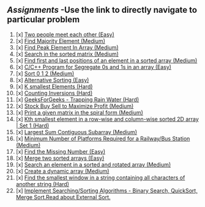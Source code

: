 ## *Assignments* -Use the link to directly navigate to particular problem

1.  [x] [Two people meet each other (Easy)](https://github.com/R-I-T-I-K/CP_CipherSchools/tree/main/Day%201/Assignments/A.%20Two%20people%20meet%20each%20other%20(Easy))
2.  [x] [Find Majority Element (Medium)](https://github.com/R-I-T-I-K/CP_CipherSchools/tree/main/Day%201/Assignments/B.%20Find%20Majority%20Element%20(Medium))
3.  [x] [Find Peak Element In Array (Medium)](https://github.com/R-I-T-I-K/CP_CipherSchools/tree/main/Day%201/Assignments/C.%20Find%20Peak%20Element%20In%20Array%20(Medium))
4.  [x] [Search in the sorted matrix (Medium)](https://github.com/R-I-T-I-K/CP_CipherSchools/tree/main/Day%201/Assignments/D.%20Search%20in%20the%20sorted%20matrix%20(Medium))
5.  [x] [Find first and last positions of an element in a sorted array (Medium)](https://github.com/R-I-T-I-K/CP_CipherSchools/tree/main/Day%201/Assignments/E.%20Find%20first%20and%20last%20positions%20of%20an%20element%20in%20a%20sorted%20array%20(Medium))
6.  [x] [C/C++ Program for Segregate 0s and 1s in an array (Easy)](https://github.com/R-I-T-I-K/CP_CipherSchools/tree/main/Day%201/Assignments/F.%20Segregate%200s%20and%201s%20in%20an%20array%20(Easy))
7.  [x] [Sort 0 1 2 (Medium)](https://github.com/R-I-T-I-K/CP_CipherSchools/tree/main/Day%201/Assignments/G.%20Sort%200%201%202%20(Medium))
8.  [x] [Alternative Sorting (Easy)](https://github.com/R-I-T-I-K/CP_CipherSchools/tree/main/Day%201/Assignments/H.%20Alternative%20Sorting%20(Easy))
9.  [x] [K smallest Elements (Hard)](https://github.com/R-I-T-I-K/CP_CipherSchools/tree/main/Day%201/Assignments/I.%20K%20smallest%20Elements%20(Hard))
10. [x] [Counting Inversions (Hard)](https://github.com/R-I-T-I-K/CP_CipherSchools/tree/main/Day%201/Assignments/J.%20Counting%20Inversions%20(Hard))
11. [x] [GeeksForGeeks - Trapping Rain Water (Hard)](https://github.com/R-I-T-I-K/CP_CipherSchools/tree/main/Day%201/Assignments/K.%20Trapping%20Rain%20Water%20(Hard))
12. [x] [Stock Buy Sell to Maximize Profit (Medium)](https://github.com/R-I-T-I-K/CP_CipherSchools/tree/main/Day%201/Assignments/L.%20Stock%20Buy%20Sell%20to%20Maximize%20Profit%20(Medium))
13. [x] [Print a given matrix in the spiral form (Medium)](https://github.com/R-I-T-I-K/CP_CipherSchools/tree/main/Day%201/Assignments/M.%20Print%20a%20given%20matrix%20in%20the%20spiral%20form%20(Medium))
14. [x] [Kth smallest element in a row-wise and column-wise sorted 2D array | Set 1 (Hard)](https://github.com/R-I-T-I-K/CP_CipherSchools/tree/main/Day%201/Assignments/N.%20Kth%20smallest%20element%20in%20a%20row-wise%20and%20column-wise%20sorted%202D%20array%20%7C%20Set%201%20(Hard))
15. [x] [Largest Sum Contiguous Subarray (Medium)](https://github.com/R-I-T-I-K/CP_CipherSchools/tree/main/Day%201/Assignments/O.%20Largest%20Sum%20Contiguous%20Subarray%20(Medium))
16. [x] [Minimum Number of Platforms Required for a Railway/Bus Station (Medium)](https://github.com/R-I-T-I-K/CP_CipherSchools/blob/main/Day%201/Assignments/P.%20Minimum%20Number%20of%20Platforms%20Required%20for%20a%20Railway%20Station%20(Medium))
17. [x] [Find the Missing Number (Easy)](https://github.com/R-I-T-I-K/CP_CipherSchools/tree/main/Day%201/Assignments/Q.%20Find%20the%20Missing%20Number%20(Easy))
18. [x] [Merge two sorted arrays (Easy)](https://github.com/R-I-T-I-K/CP_CipherSchools/tree/main/Day%201/Assignments/R.%20Merge%20two%20sorted%20arrays%20(Easy))
19. [x] [Search an element in a sorted and rotated array (Medium)](https://github.com/R-I-T-I-K/CP_CipherSchools/tree/main/Day%201/Assignments/S.%20Search%20an%20element%20in%20a%20sorted%20and%20rotated%20array%20(Medium))
20. [x] [Create a dynamic array (Medium)](https://github.com/R-I-T-I-K/CP_CipherSchools/tree/main/Day%201/Assignments/T.%20Create%20a%20dynamic%20array%20(Medium))
21. [x] [Find the smallest window in a string containing all characters of another string (Hard)](https://github.com/R-I-T-I-K/CP_CipherSchools/tree/main/Day%201/Assignments/U.%20Find%20the%20smallest%20window%20in%20a%20string%20containing%20all%20characters%20of%20another%20string%20(Hard))
22. [x] [Implement Searching/Sorting Algorithms - Binary Search, QuickSort, Merge Sort.Read about External Sort.](https://github.com/R-I-T-I-K/CP_CipherSchools/tree/main/Day%201/Assignments/V.Implement%20Searching%20Sorting%20Algorithms%20-%20Binary%20Search%2C%20QuickSort%2C%20Merge%20Sort.)
